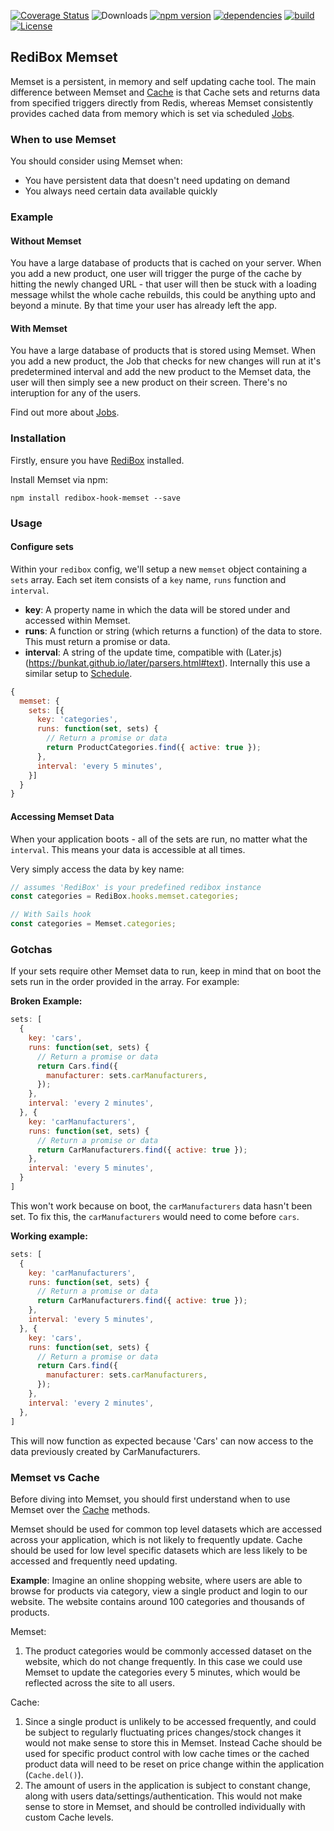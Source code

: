 [![Coverage Status](https://coveralls.io/repos/github/redibox/schedule/badge.svg?branch=master)](https://coveralls.io/github/redibox/schedule?branch=master)
![Downloads](https://img.shields.io/npm/dt/redibox-hook-cache.svg)
[![npm version](https://img.shields.io/npm/v/redibox-hook-cache.svg)](https://www.npmjs.com/package/redibox-hook-schedule)
[![dependencies](https://img.shields.io/david/redibox/schedule.svg)](https://david-dm.org/redibox/schedule)
[![build](https://travis-ci.org/redibox/schedule.svg)](https://travis-ci.org/redibox/schedule)
[![License](https://img.shields.io/npm/l/redibox-hook-cache.svg)](/LICENSE)

## RediBox Memset

Memset is a persistent, in memory and self updating cache tool. The main difference between Memset and [Cache](https://github.com/redibox/cache) is that Cache sets and returns data from specified triggers directly from Redis, whereas Memset consistently provides cached data from memory which is set via scheduled [Jobs](https://github.com/redibox/job).

### When to use Memset

You should consider using Memset when:

- You have persistent data that doesn't need updating on demand
- You always need certain data available quickly

### Example

#### Without Memset

You have a large database of products that is cached on your server. When you add a new product, one user will trigger the purge of the cache by hitting the newly changed URL - that user will then be stuck with a loading message whilst the whole cache rebuilds, this could be anything upto and beyond a minute. By that time your user has already left the app.

#### With Memset

You have a large database of products that is stored using Memset. When you add a new product, the Job that checks for new changes will run at it's predetermined interval and add the new product to the Memset data, the user will then simply see a new product on their screen. There's no interuption for any of the users.

Find out more about [Jobs](https://github.com/redibox/job).


### Installation

Firstly, ensure you have [RediBox](https://github.com/redibox/core) installed.

Install Memset via npm:

`npm install redibox-hook-memset --save`

### Usage

#### Configure sets

Within your `redibox` config, we'll setup a new `memset` object containing a `sets` array. Each set item consists of a `key` name, `runs` function and `interval`.

- **key**: A property name in which the data will be stored under and accessed within Memset.
- **runs**: A function or string (which returns a function) of the data to store. This must return a promise or data.
- **interval**: A string of the update time, compatible with (Later.js)(https://bunkat.github.io/later/parsers.html#text). Internally this use a similar setup to [Schedule](https://github.com/redibox/schedule).

````javascript
{
  memset: {
    sets: [{
      key: 'categories',
      runs: function(set, sets) {
        // Return a promise or data
        return ProductCategories.find({ active: true });
      },
      interval: 'every 5 minutes',
    }]
  }
}
````

#### Accessing Memset Data

When your application boots - all of the sets are run, no matter what the `interval`. This means your data is accessible at all times.

Very simply access the data by key name:

```javascript
// assumes 'RediBox' is your predefined redibox instance
const categories = RediBox.hooks.memset.categories;

// With Sails hook
const categories = Memset.categories;
```

### Gotchas

If your sets require other Memset data to run, keep in mind that on boot the sets run in the order provided in the array. For example:

**Broken Example:**
```javascript
sets: [
  {
    key: 'cars',
    runs: function(set, sets) {
      // Return a promise or data
      return Cars.find({
        manufacturer: sets.carManufacturers,
      });
    },
    interval: 'every 2 minutes',
  }, {
    key: 'carManufacturers',
    runs: function(set, sets) {
      // Return a promise or data
      return CarManufacturers.find({ active: true });
    },
    interval: 'every 5 minutes',
  }
]
```

This won't work because on boot, the `carManufacturers` data hasn't been set. To fix this, the `carManufacturers` would need to come before `cars`.

**Working example:**
```javascript
sets: [
  {
    key: 'carManufacturers',
    runs: function(set, sets) {
      // Return a promise or data
      return CarManufacturers.find({ active: true });
    },
    interval: 'every 5 minutes',
  }, {
    key: 'cars',
    runs: function(set, sets) {
      // Return a promise or data
      return Cars.find({
        manufacturer: sets.carManufacturers,
      });
    },
    interval: 'every 2 minutes',
  },
]
```

This will now function as expected because 'Cars' can now access to the data previously created by CarManufacturers.

### Memset vs Cache

Before diving into Memset, you should first understand when to use Memset over the [Cache](https://github.com/redibox/cache) methods.

Memset should be used for common top level datasets which are accessed across your application, which is not likely to frequently update. Cache should be used for low level specific datasets which are less likely to be accessed and frequently need updating.

**Example**: Imagine an online shopping website, where users are able to browse for products via category, view a single product and login to our website. The website contains around 100 categories and thousands of products.

Memset:

1. The product categories would be commonly accessed dataset on the website, which do not change frequently. In this case we could use Memset to update the categories every 5 minutes, which would be reflected across the site to all users.

Cache:

1. Since a single product is unlikely to be accessed frequently, and could be subject to regularly fluctuating prices changes/stock changes it would not make sense to store this in Memset. Instead Cache should be used for specific product control with low cache times or the cached product data will need to be reset on price change within the application (`Cache.del()`).
2. The amount of users in the application is subject to constant change, along with users data/settings/authentication. This would not make sense to store in Memset, and should be controlled individually with custom Cache levels.
